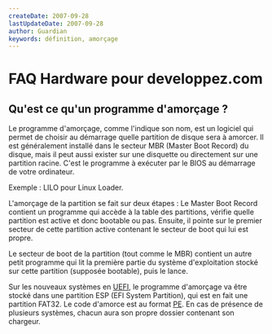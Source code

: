 ```yaml
---
createDate: 2007-09-28
lastUpdateDate: 2007-09-28
author: Guardian
keywords: définition, amorçage
---
```


# FAQ Hardware pour developpez.com

## Qu'est ce qu'un programme d'amorçage ?

Le programme d'amorçage, comme l'indique son nom, est un logiciel qui permet de choisir au démarrage quelle partition de disque sera à amorcer. Il est généralement installé dans le secteur MBR (Master Boot Record) du disque, mais il peut aussi exister sur une disquette ou directement sur une partition racine. C'est le programme à exécuter par le BIOS au démarrage de votre ordinateur.

Exemple : LILO pour Linux Loader.

L'amorçage de la partition se fait sur deux étapes : Le Master Boot Record contient un programme qui accède à la table des partitions, vérifie quelle partition est active et donc bootable ou pas. Ensuite, il pointe sur le premier secteur de cette partition active contenant le secteur de boot qui lui est propre.

Le secteur de boot de la partition (tout comme le MBR) contient un autre petit programme qui lit la première partie du système d'exploitation stocké sur cette partition (supposée bootable), puis le lance.

Sur les nouveaux systèmes en [UEFI](https://fr.wikipedia.org/wiki/UEFI), le programme d'amorçage va être stocké dans une partition ESP (EFI System Partition), qui est en fait une partition FAT32. Le code d'amorce est au format [PE](https://docs.microsoft.com/en-us/windows/win32/debug/pe-format). En cas de présence de plusieurs systèmes, chacun aura son propre dossier contenant son chargeur.
